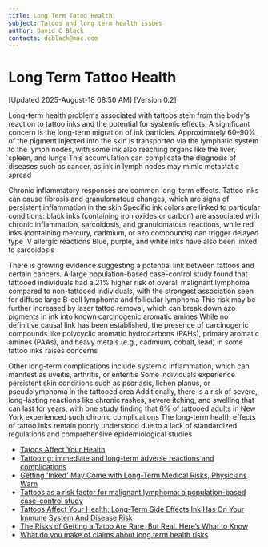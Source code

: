 ```yaml
---
title: Long Term Tatoo Health
subject: Tatoos and long term health issues
author: David C Black
contacts: dcblack@mac.com
---
```

# Long Term Tattoo Health

[Updated 2025-August-18 08:50 AM] [Version 0.2]

Long-term health problems associated with tattoos stem from the body's reaction to tattoo inks and the potential for systemic effects. A significant concern is the long-term migration of ink particles. Approximately 60–90% of the pigment injected into the skin is transported via the lymphatic system to the lymph nodes, with some ink also reaching organs like the liver, spleen, and lungs  This accumulation can complicate the diagnosis of diseases such as cancer, as ink in lymph nodes may mimic metastatic spread 

Chronic inflammatory responses are common long-term effects. Tattoo inks can cause fibrosis and granulomatous changes, which are signs of persistent inflammation in the skin  Specific ink colors are linked to particular conditions: black inks (containing iron oxides or carbon) are associated with chronic inflammation, sarcoidosis, and granulomatous reactions, while red inks (containing mercury, cadmium, or azo compounds) can trigger delayed type IV allergic reactions  Blue, purple, and white inks have also been linked to sarcoidosis 

There is growing evidence suggesting a potential link between tattoos and certain cancers. A large population-based case-control study found that tattooed individuals had a 21% higher risk of overall malignant lymphoma compared to non-tattooed individuals, with the strongest association seen for diffuse large B-cell lymphoma and follicular lymphoma  This risk may be further increased by laser tattoo removal, which can break down azo pigments in ink into known carcinogenic aromatic amines  While no definitive causal link has been established, the presence of carcinogenic compounds like polycyclic aromatic hydrocarbons (PAHs), primary aromatic amines (PAAs), and heavy metals (e.g., cadmium, cobalt, lead) in some tattoo inks raises concerns 

Other long-term complications include systemic inflammation, which can manifest as uveitis, arthritis, or enteritis  Some individuals experience persistent skin conditions such as psoriasis, lichen planus, or pseudolymphoma in the tattooed area  Additionally, there is a risk of severe, long-lasting reactions like chronic rashes, severe itching, and swelling that can last for years, with one study finding that 6% of tattooed adults in New York experienced such chronic complications  The long-term health effects of tattoo inks remain poorly understood due to a lack of standardized regulations and comprehensive epidemiological studies 

* [Tatoos Affect Your Health](https://www.medicaldaily.com/tattoos-affect-your-health-long-term-side-effects-ink-has-your-immune-system-404404)
* [Tattooing: immediate and long-term adverse reactions and complications](https://pmc.ncbi.nlm.nih.gov/articles/PMC11739707/) 
* [Getting 'Inked' May Come with Long-Term Medical Risks, Physicians Warn](https://nyulangone.org/news/getting-inked-may-come-long-term-medical-risks-physicians-warn)
* [Tattoos as a risk factor for malignant lymphoma: a population-based case–control study](https://www.thelancet.com/journals/eclinm/article/PIIS2589-5370(24)00228-1/fulltext) 
* [Tattoos Affect Your Health: Long-Term Side Effects Ink Has On Your Immune System And Disease Risk](https://www.medicaldaily.com/tattoos-affect-your-health-long-term-side-effects-ink-has-your-immune-system-404404)
* [The Risks of Getting a Tatoo Are Rare, But Real. Here’s What to Know](https://time.com/5550901/tattoos-health-risks/)
* [What do you make of claims about long term health risks](https://www.reddit.com/r/tattoo/comments/8c6tw0/what_do_you_make_of_claims_about_long_term_health/)

